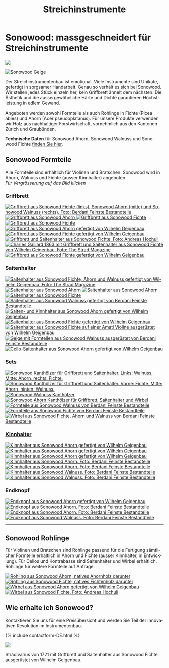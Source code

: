 ﻿---
lang: de
title: 'Streichinstrumente'
order: 1
---

<div class="full-width-kenburns">
<div class="wrap-bg-image">

# Sonowood: massgeschneidert für Streichinstrumente

![](/assets/images/arrow-d-white.svg)

</div>
<img srcset="/assets/images/strings/sonowood_fingerboard_spruce_gaillard.JPG"
     src="/assets/images/strings/sonowood_fingerboard_spruce_gaillard.JPG" alt="Sonowood Geige">
</div>

<div class="full-width-grey">
<div class="wrap -cols2">

Der Streichinstrumentenbau ist emotional. Viele Instrumente sind Unikate, gefertigt in sorgsamer Handarbeit. Genau so verhält es sich bei Sonowood. Wir stellen jedes Stück einzeln her, kein Griffbrett ähnelt dem nächsten. Die Ästhetik und die aussergewöhnliche Härte und Dichte garantieren Höchstleistung in edlem Gewand.

Angeboten werden sowohl Formteile als auch Rohlinge in Fichte (Picea abies) und Ahorn (Acer pseudoplatanus). Für unsere Produkte verwenden wir Holz aus nachhaltiger Forstwirtschaft, vornehmlich aus den Kantonen Zürich und Graubünden.

**Technische Daten** für Sonowood Ahorn, Sonowood Walnuss und Sonowood Fichte <a href="/de/sonowood/#technicaldata">finden Sie hier</a>.

</div>
</div>

<div class="full-width">
<div class="wrap">

## Sonowood Formteile

Alle Formteile sind erhältlich für Violinen und Bratschen. Sonowood wird in Ahorn, Walnuss und Fichte (ausser Kinnhalter) angeboten. <br/>
*Für Vergrösserung auf das Bild klicken*

### Griffbrett

<div class="picturegallery">
  <a href="/assets/images/strings/sonowood_fingerboard_overview.JPG">
    <img src="/assets/images/strings/sonowood_fingerboard_overview_thumb.jpg" alt="Griffbrett aus Sonowood Fichte (links), Sonowood Ahorn (mitte) und Sonowood Walnuss (rechts). Foto: Berdani Feinste Bestandteile">
  </a>  
  <a href="/assets/images/strings/sonowood_fingerboard_maple2.jpg">
    <img src="/assets/images/strings/sonowood_fingerboard_maple2_thumb.jpg" alt="Griffbrett aus Sonowood Ahorn">
  </a>
  <a href="/assets/images/strings/sonowood_fingerboard_spruce4.jpg">
    <img src="/assets/images/strings/sonowood_fingerboard_spruce4_thumb.jpg" alt="Griffbrett aus Sonowood Fichte">
  </a>
  <a href="/assets/images/strings/sonowood_fingerboard_spruce3.jpg">
    <img src="/assets/images/strings/sonowood_fingerboard_spruce3_thumb.jpg" alt="Griffbrett aus Sonowood Fichte">
  </a>
  <a href="/assets/images/strings/sonowood_fingerboard_maple1.jpg">
    <img src="/assets/images/strings/sonowood_fingerboard_maple1_thumb.jpg" alt="Griffbrett aus Sonowood Ahorn gefertigt von Wilhelm Geigenbau">
  </a>
  <a href="/assets/images/strings/sonowood_fingerboard_spruce1.jpg">
    <img src="/assets/images/strings/sonowood_fingerboard_spruce1_thumb.jpg" alt="Griffbrett aus Sonowood Fichte gefertigt von Wilhelm Geigenbau">
  </a>
  <a href="/assets/images/strings/sonowood_fingerboard_spruce_andreas_hochuli.jpg">
    <img src="/assets/images/strings/sonowood_fingerboard_spruce_andreas_hochuli_thumb.jpg" alt="Griffbrett und Saitenhalter aus Sonowood Fichte. Foto: Andreas Hochuli">
  </a>
  <a href="/assets/images/strings/sonowood_fingerboard_spruce_gaillard.JPG">
    <img src="/assets/images/strings/sonowood_fingerboard_spruce_gaillard_thumb.jpg" alt="Charles Gaillard 1863 mit Griffbrett und Saitenhalter aus Sonowood Fichte von Wilhelm Geigenbau. Foto: The Strad Magazine">
  </a>
  <a href="/assets/images/strings/sonowood_fingerboard_spruce_wilhelm.jpg">
    <img src="/assets/images/strings/sonowood_fingerboard_spruce_wilhelm_thumb.jpg" alt="Griffbrett aus Sonowood Fichte gefertigt von Wilhelm Geigenbau">
  </a>
</div>

### Saitenhalter

<div class="picturegallery">
  <a href="/assets/images/strings/sonowood_tailpiece_wilhelm.JPG">
    <img src="/assets/images/strings/sonowood_tailpiece_wilhelm_thumb.jpg" alt="Saitenhalter aus Sonowood Fichte, Ahorn und Walnuss gefertigt von Wilhelm Geigenbau. Foto: The Strad Magazine">
  </a>  
  <a href="/assets/images/strings/sonowood_tailpiece_maple2.jpg">
    <img src="/assets/images/strings/sonowood_tailpiece_maple2_thumb.jpg" alt="Saitenhalter aus Sonowood Ahorn">
  </a>
  <a href="/assets/images/strings/sonowood_tailpiece_maple4.jpg">
    <img src="/assets/images/strings/sonowood_tailpiece_maple4_thumb.jpg" alt="Saitenhalter aus Sonowood Ahorn">
  </a>
  <a href="/assets/images/strings/sonowood_tailpiece_spruce2.jpg">
    <img src="/assets/images/strings/sonowood_tailpiece_spruce2_thumb.jpg" alt="Saitenhalter aus Sonowood Fichte">
  </a>  
  <a href="/assets/images/strings/sonowood_tailpiece_walnut_berdani2.JPG">
    <img src="/assets/images/strings/sonowood_tailpiece_walnut_berdani2_thumb.jpg" alt="Saitenhalter aus Sonowood Walnuss gefertigt von Berdani Feinste Bestandteile">
  </a>
  <a href="/assets/images/strings/sonowood_tailpiece_maple1.jpg">
    <img src="/assets/images/strings/sonowood_tailpiece_maple1_thumb.jpg" alt="Saiten- und Kinnhalter aus Sonowood Ahorn gefertigt von Wilhelm Geigenbau">
  </a>
  <a href="/assets/images/strings/sonowood_tailpiece_spruce1.jpg">
    <img src="/assets/images/strings/sonowood_tailpiece_spruce1_thumb.jpg" alt="Saitenhalter aus Sonowood Fichte gefertigt von Wilhelm Geigenbau">
  </a>
  <a href="/assets/images/strings/sonowood_tailpiece_spruce_amati.jpg">
    <img src="/assets/images/strings/sonowood_tailpiece_spruce_amati_thumb.jpg" alt="Saitenhalter aus Sonowood Fichte auf einer Amati Violine ausgerüstet von Wilhelm Geigenbau">
  </a>
  <a href="/assets/images/strings/sonowood_strings_berdani.JPG">
    <img src="/assets/images/strings/sonowood_strings_berdani_thumb.jpg" alt="Geige mit Formteilen aus Sonowood Walnuss ausgerüstet von Berdani Feinste Bestandteile">
  </a>
  <a href="/assets/images/strings/sonowood_tailpiece_maple_cello.JPG">
    <img src="/assets/images/strings/sonowood_tailpiece_maple_cello_thumb.jpg" alt="Cello-Saitenhalter aus Sonowood Ahorn gefertigt von Wilhelm Geigenbau">
  </a>   
</div>

### Sets

<div class="picturegallery">
  <a href="/assets/images/strings/sonowood_strings_set1.jpg">
    <img src="/assets/images/strings/sonowood_strings_set1_thumb.jpg" alt="Sonowood Kanthölzer für Griffbrett und Saitenhalter. Links: Walnuss, Mitte: Ahorn, rechts: Fichte.">
  </a>
  <a href="/assets/images/strings/sonowood_strings_set2.jpg">
    <img src="/assets/images/strings/sonowood_strings_set2_thumb.jpg" alt="Sonowood Kanthölzer für Griffbrett und Saitenhalter. Vorne: Fichte, Mitte: Ahorn, hinten: Walnuss.">
  </a>
  <a href="/assets/images/strings/sonowood_strings_set3.jpg">
    <img src="/assets/images/strings/sonowood_strings_set3_thumb.jpg" alt="Sonowood Walnuss Kanthölzer">
  </a>
  <a href="/assets/images/strings/sonowood_strings_set4.jpg">
    <img src="/assets/images/strings/sonowood_strings_set4_thumb.jpg" alt="Sonowood Ahorn Kanthölzer für Griffbrett, Saitenhalter und Wirbel">
  </a>
  <a href="/assets/images/strings/sonowood_strings_set5.JPG">
    <img src="/assets/images/strings/sonowood_strings_set5_thumb.jpg" alt="Formteile aus Sonowood Walnuss von Berdani Feinste Bestandteile">
  </a>
  <a href="/assets/images/strings/sonowood_strings_berdani.JPG">
    <img src="/assets/images/strings/sonowood_strings_berdani_thumb.jpg" alt="Formteile aus Sonowood Fichte von Berdani Feinste Bestandteile">
  </a>
  <a href="/assets/images/strings/sonowood_strings_berdani21.jpg">
    <img src="/assets/images/strings/sonowood_strings_berdani21_thumb.jpg" alt="Wirbel aus Sonowood Fichte, Ahorn und Walnuss von Berdani Feinste Bestandteile">
</div>

### Kinnhalter

<div class="picturegallery">
  <a href="/assets/images/strings/sonowood_chinrest_maple1.jpg">
    <img src="/assets/images/strings/sonowood_chinrest_maple1_thumb.jpg" alt="Kinnhalter aus Sonowood Ahorn gefertigt von Wilhelm Geigenbau">
  </a>
  <a href="/assets/images/strings/sonowood_chinrest_maple2.jpg">
    <img src="/assets/images/strings/sonowood_chinrest_maple2_thumb.jpg" alt="Kinnhalter aus Sonowood Ahorn gefertigt von Wilhelm Geigenbau">
  </a>
  <a href="/assets/images/strings/sonowood_chinrest_maple3.jpg">
    <img src="/assets/images/strings/sonowood_chinrest_maple3_thumb.jpg" alt="Kinnhalter aus Sonowood Ahorn gefertigt von Wilhelm Geigenbau">
  </a>
  <a href="/assets/images/strings/sonowood_chinrest_maple4.jpg">
    <img src="/assets/images/strings/sonowood_chinrest_maple4_thumb.jpg" alt="Kinnhalter aus Sonowood Ahorn. Foto: Berdani Feinste Bestandteile">
  </a>
  <a href="/assets/images/strings/sonowood_chinrest_maple5.jpg">
    <img src="/assets/images/strings/sonowood_chinrest_maple5_thumb.jpg" alt="Kinnhalter aus Sonowood Ahorn. Foto: Berdani Feinste Bestandteile">
  </a>
  <a href="/assets/images/strings/sonowood_chinrest_walnut_berdani1.JPG">
    <img src="/assets/images/strings/sonowood_chinrest_walnut_berdani1_thumb.jpg" alt="Kinnhalter aus Sonowood Walnuss. Foto: Berdani Feinste Bestandteile">
  </a>
  <a href="/assets/images/strings/sonowood_chinrest_walnut_berdani2.JPG">
    <img src="/assets/images/strings/sonowood_chinrest_walnut_berdani2_thumb.jpg" alt="Kinnhalter aus Sonowood Walnuss. Foto: Berdani Feinste Bestandteile">
  </a>
</div>

### Endknopf

<div class="picturegallery">
  <a href="/assets/images/strings/sonowood_endbutton_maple1.jpg">
    <img src="/assets/images/strings/sonowood_endbutton_maple1_thumb.jpg" alt="Endknopf aus Sonowood Ahorn gefertigt von Wilhelm Geigenbau">
  </a>
  <a href="/assets/images/strings/sonowood_endbutton_maple2.jpg">
    <img src="/assets/images/strings/sonowood_endbutton_maple2_thumb.jpg" alt="Endknopf aus Sonowood Ahorn. Foto: Berdani Feinste Bestandteile">
  </a>
  <a href="/assets/images/strings/sonowood_endbutton_maple3.jpg">
    <img src="/assets/images/strings/sonowood_endbutton_maple3_thumb.jpg" alt="Endknopf aus Sonowood Ahorn. Foto: Berdani Feinste Bestandteile">
  </a>
  <a href="/assets/images/strings/sonowood_endbutton_walnut_berdani.JPG">
    <img src="/assets/images/strings/sonowood_endbutton_walnut_berdani_thumb.jpg" alt="Endknopf aus Sonowood Walnuss. Foto: Berdani Feinste Bestandteile">
  </a>
</div>

---

## Sonowood Rohlinge
Für Violinen und Bratschen sind Rohlinge passend für die Fertigung sämtlicher Formteile erhältlich in Ahorn und Fichte (ausser Kinnhalter, in Entwicklung). Für Cellos und Kontrabasse sind Saitenhalter und Wirbel erhältlich. Rohlinge für weitere Formteile auf Anfrage.

<div class="picturegallery">
  <a href="/assets/images/strings/sonowood_timber_ahorn.jpg">
    <img src="/assets/images/strings/sonowood_timber_ahorn_thumb.jpg" alt="Rohling aus Sonowood Ahorn, natives Ahornholz darunter">
  </a>
  <a href="/assets/images/strings/sonowood_timber_spruce.jpg">
    <img src="/assets/images/strings/sonowood_timber_spruce_thumb.jpg" alt="Rohling aus Sonowood Fichte, natives Fichtenholz darunter">
  </a>
  <a href="/assets/images/strings/sonowood_pegs_maple1.jpg">
    <img src="/assets/images/strings/sonowood_pegs_maple1_thumb.jpg" alt="Wirbel aus Sonowood Ahorn gefertigt von Wilhelm Geigenbau">
  </a>
  <a href="/assets/images/strings/sonowood_pegs_spruce1.jpg">
    <img src="/assets/images/strings/sonowood_pegs_spruce1_thumb.jpg" alt="Wirbel aus Sonowood Fichte. Foto: Andreas Hochuli">
  </a>  
</div>

</div>
</div>

<div class="full-width-grey">
<div class="wrap">

## Wie erhalte ich Sonowood?

Kontaktieren Sie uns für eine Preisübersicht und werden Sie Teil der innovativen Revolution im Instrumentenbau.

{% include contactform-DE.html %}

</div>
</div>

<div class="full-width">
<div class="wrap">

<img srcset="/assets/images/News_4_Stradivarius_Stradivari_Geige_Griffbrett_Violin_Fingerboard_Tropical_Wood_Tropenholz_Ersatz_Replacement_Alternative_Sonowood_Swiss_Ebony_Ebony_Ebenholz.jpeg"
     src="/assets/images/News_4_Stradivarius_Stradivari_Geige_Griffbrett_Violin_Fingerboard_Tropical_Wood_Tropenholz_Ersatz_Replacement_Alternative_Sonowood_Swiss_Ebony_Ebony_Ebenholz.jpeg">
<figcaption>Stradivarius von 1721 mit Griffbrett und Saitenhalter aus Sonowood Fichte ausgerüstet von Wilhelm Geigenbau.</figcaption>

</div>
</div>

